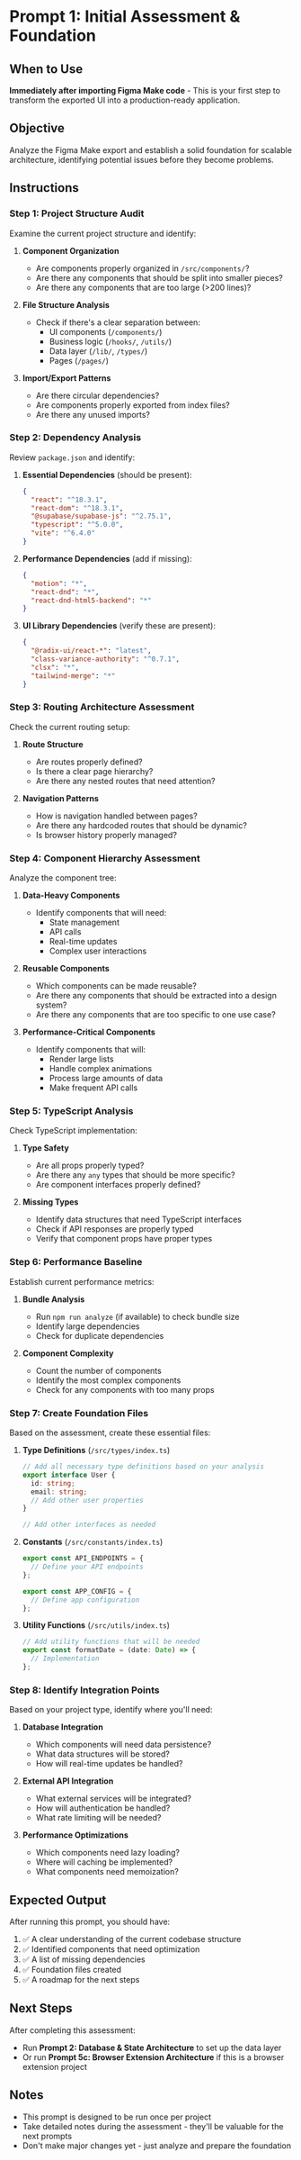 # Prompt 1: Initial Assessment & Foundation

## When to Use
**Immediately after importing Figma Make code** - This is your first step to transform the exported UI into a production-ready application.

## Objective
Analyze the Figma Make export and establish a solid foundation for scalable architecture, identifying potential issues before they become problems.

## Instructions

### Step 1: Project Structure Audit
Examine the current project structure and identify:

1. **Component Organization**
   - Are components properly organized in `/src/components/`?
   - Are there any components that should be split into smaller pieces?
   - Are there any components that are too large (>200 lines)?

2. **File Structure Analysis**
   - Check if there's a clear separation between:
     - UI components (`/components/`)
     - Business logic (`/hooks/`, `/utils/`)
     - Data layer (`/lib/`, `/types/`)
     - Pages (`/pages/`)

3. **Import/Export Patterns**
   - Are there circular dependencies?
   - Are components properly exported from index files?
   - Are there any unused imports?

### Step 2: Dependency Analysis
Review `package.json` and identify:

1. **Essential Dependencies** (should be present):
   ```json
   {
     "react": "^18.3.1",
     "react-dom": "^18.3.1",
     "@supabase/supabase-js": "^2.75.1",
     "typescript": "^5.0.0",
     "vite": "^6.4.0"
   }
   ```

2. **Performance Dependencies** (add if missing):
   ```json
   {
     "motion": "*",
     "react-dnd": "*",
     "react-dnd-html5-backend": "*"
   }
   ```

3. **UI Library Dependencies** (verify these are present):
   ```json
   {
     "@radix-ui/react-*": "latest",
     "class-variance-authority": "^0.7.1",
     "clsx": "*",
     "tailwind-merge": "*"
   }
   ```

### Step 3: Routing Architecture Assessment
Check the current routing setup:

1. **Route Structure**
   - Are routes properly defined?
   - Is there a clear page hierarchy?
   - Are there any nested routes that need attention?

2. **Navigation Patterns**
   - How is navigation handled between pages?
   - Are there any hardcoded routes that should be dynamic?
   - Is browser history properly managed?

### Step 4: Component Hierarchy Assessment
Analyze the component tree:

1. **Data-Heavy Components**
   - Identify components that will need:
     - State management
     - API calls
     - Real-time updates
     - Complex user interactions

2. **Reusable Components**
   - Which components can be made reusable?
   - Are there any components that should be extracted into a design system?
   - Are there any components that are too specific to one use case?

3. **Performance-Critical Components**
   - Identify components that will:
     - Render large lists
     - Handle complex animations
     - Process large amounts of data
     - Make frequent API calls

### Step 5: TypeScript Analysis
Check TypeScript implementation:

1. **Type Safety**
   - Are all props properly typed?
   - Are there any `any` types that should be more specific?
   - Are component interfaces properly defined?

2. **Missing Types**
   - Identify data structures that need TypeScript interfaces
   - Check if API responses are properly typed
   - Verify that component props have proper types

### Step 6: Performance Baseline
Establish current performance metrics:

1. **Bundle Analysis**
   - Run `npm run analyze` (if available) to check bundle size
   - Identify large dependencies
   - Check for duplicate dependencies

2. **Component Complexity**
   - Count the number of components
   - Identify the most complex components
   - Check for any components with too many props

### Step 7: Create Foundation Files
Based on the assessment, create these essential files:

1. **Type Definitions** (`/src/types/index.ts`)
   ```typescript
   // Add all necessary type definitions based on your analysis
   export interface User {
     id: string;
     email: string;
     // Add other user properties
   }
   
   // Add other interfaces as needed
   ```

2. **Constants** (`/src/constants/index.ts`)
   ```typescript
   export const API_ENDPOINTS = {
     // Define your API endpoints
   };
   
   export const APP_CONFIG = {
     // Define app configuration
   };
   ```

3. **Utility Functions** (`/src/utils/index.ts`)
   ```typescript
   // Add utility functions that will be needed
   export const formatDate = (date: Date) => {
     // Implementation
   };
   ```

### Step 8: Identify Integration Points
Based on your project type, identify where you'll need:

1. **Database Integration**
   - Which components will need data persistence?
   - What data structures will be stored?
   - How will real-time updates be handled?

2. **External API Integration**
   - What external services will be integrated?
   - How will authentication be handled?
   - What rate limiting will be needed?

3. **Performance Optimizations**
   - Which components need lazy loading?
   - Where will caching be implemented?
   - What components need memoization?

## Expected Output
After running this prompt, you should have:

1. ✅ A clear understanding of the current codebase structure
2. ✅ Identified components that need optimization
3. ✅ A list of missing dependencies
4. ✅ Foundation files created
5. ✅ A roadmap for the next steps

## Next Steps
After completing this assessment:
- Run **Prompt 2: Database & State Architecture** to set up the data layer
- Or run **Prompt 5c: Browser Extension Architecture** if this is a browser extension project

## Notes
- This prompt is designed to be run once per project
- Take detailed notes during the assessment - they'll be valuable for the next prompts
- Don't make major changes yet - just analyze and prepare the foundation

